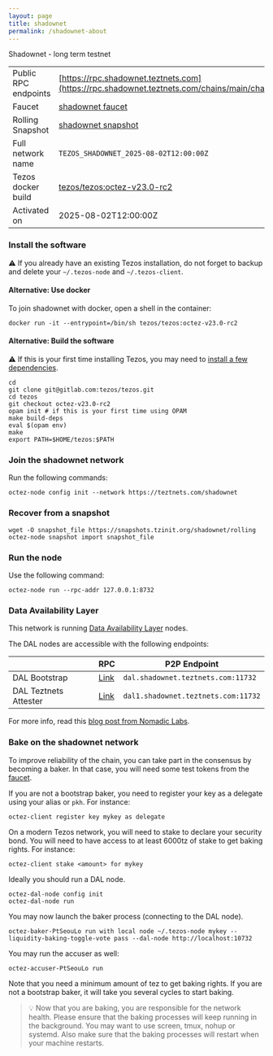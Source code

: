 ```yaml
---
layout: page
title: shadownet
permalink: /shadownet-about
---
```


Shadownet - long term testnet

| | |
|-------|---------------------|
| Public RPC endpoints | [https://rpc.shadownet.teztnets.com](https://rpc.shadownet.teztnets.com/chains/main/chain_id)<br/> |
| Faucet | [shadownet faucet](https://faucet.shadownet.teztnets.com) |
| Rolling Snapshot | [shadownet snapshot](https://snapshots.tzinit.org/shadownet/rolling) |
| Full network name | `TEZOS_SHADOWNET_2025-08-02T12:00:00Z` |
| Tezos docker build | [tezos/tezos:octez-v23.0-rc2](https://hub.docker.com/r/tezos/tezos/tags?page=1&ordering=last_updated&name=octez-v23.0-rc2) |
| Activated on | 2025-08-02T12:00:00Z |





### Install the software

⚠️  If you already have an existing Tezos installation, do not forget to backup and delete your `~/.tezos-node` and `~/.tezos-client`.



#### Alternative: Use docker

To join shadownet with docker, open a shell in the container:

```
docker run -it --entrypoint=/bin/sh tezos/tezos:octez-v23.0-rc2
```


#### Alternative: Build the software

⚠️  If this is your first time installing Tezos, you may need to [install a few dependencies](https://tezos.gitlab.io/introduction/howtoget.html#setting-up-the-development-environment-from-scratch).

```
cd
git clone git@gitlab.com:tezos/tezos.git
cd tezos
git checkout octez-v23.0-rc2
opam init # if this is your first time using OPAM
make build-deps
eval $(opam env)
make
export PATH=$HOME/tezos:$PATH
```

### Join the shadownet network

Run the following commands:

```
octez-node config init --network https://teztnets.com/shadownet

```


### Recover from a snapshot

```
wget -O snapshot_file https://snapshots.tzinit.org/shadownet/rolling
octez-node snapshot import snapshot_file
```


### Run the node

Use the following command:

```
octez-node run --rpc-addr 127.0.0.1:8732
```




### Data Availability Layer

This network is running [Data Availability Layer](https://tezos.gitlab.io/shell/dal.html) nodes.


The DAL nodes are accessible with the following endpoints:

| | RPC | P2P Endpoint |
|------------|---------|--------------|
| DAL Bootstrap | [Link](https://dal-bootstrap-rpc.shadownet.teztnets.com/p2p/gossipsub/scores) | `dal.shadownet.teztnets.com:11732` |
| DAL Teztnets Attester | [Link](https://dal-attester-rpc.shadownet.teztnets.com/p2p/gossipsub/scores) | `dal1.shadownet.teztnets.com:11732` |


For more info, read this [blog post from Nomadic Labs](https://research-development.nomadic-labs.com/data-availability-layer-tezos.html).



### Bake on the shadownet network

To improve reliability of the chain, you can take part in the consensus by becoming a baker. In that case, you will need some test tokens from the [faucet](https://faucet.shadownet.teztnets.com).

If you are not a bootstrap baker, you need to register your key as a delegate using your alias or `pkh`. For instance:
```bash=2
octez-client register key mykey as delegate
```

On a modern Tezos network, you will need to stake to declare your security bond.  You will need to have access to at least 6000tz of stake to get baking rights. For instance:
```
octez-client stake <amount> for mykey
```	

Ideally you should run a DAL node.
```
octez-dal-node config init
octez-dal-node run
```

You may now launch the baker process (connecting to the DAL node).
```bash=3
octez-baker-PtSeouLo run with local node ~/.tezos-node mykey --liquidity-baking-toggle-vote pass --dal-node http://localhost:10732
```

You may run the accuser as well:
```bash=3
octez-accuser-PtSeouLo run
```

Note that you need a minimum amount of tez to get baking rights. If you are not a bootstrap baker, it will take you several cycles to start baking.

> 💡 Now that you are baking, you are responsible for the network health. Please ensure that the baking processes will keep running in the background. You may want to use screen, tmux, nohup or systemd. Also make sure that the baking processes will restart when your machine restarts.


